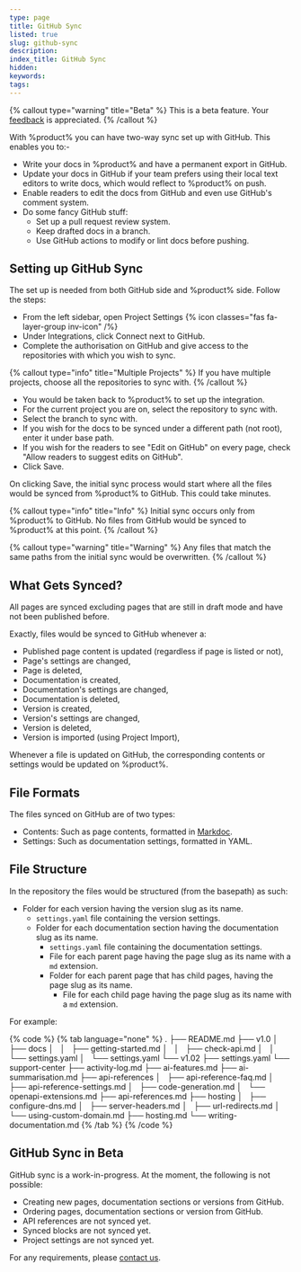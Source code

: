 ```yaml
---
type: page
title: GitHub Sync
listed: true
slug: github-sync
description: 
index_title: GitHub Sync
hidden: 
keywords: 
tags: 
---
```


{% callout type="warning" title="Beta" %}
This is a beta feature. Your [feedback](/support-center/contact-us) is appreciated.
{% /callout %}

With %product% you can have two-way sync set up with GitHub. This enables you to:-

- Write your docs in %product% and have a permanent export in GitHub.
- Update your docs in GitHub if your team prefers using their local text editors to write docs, which would reflect to %product% on push.
- Enable readers to edit the docs from GitHub and even use GitHub's comment system.
- Do some fancy GitHub stuff:
    - Set up a pull request review system.
    - Keep drafted docs in a branch.
    - Use GitHub actions to modify or lint docs before pushing.

## Setting up GitHub Sync

The set up is needed from both GitHub side and %product% side. Follow the steps:

- From the left sidebar, open Project Settings {% icon classes="fas fa-layer-group inv-icon" /%}
- Under Integrations, click Connect next to GitHub.
- Complete the authorisation on GitHub and give access to the repositories with which you wish to sync.

{% callout type="info" title="Multiple Projects" %}
If you have multiple projects, choose all the repositories to sync with.
{% /callout %}

- You would be taken back to %product% to set up the integration.
- For the current project you are on, select the repository to sync with.
- Select the branch to sync with.
- If you wish for the docs to be synced under a different path (not root), enter it under base path.
- If you wish for the readers to see "Edit on GitHub" on every page, check "Allow readers to suggest edits on GitHub".
- Click Save.

On clicking Save, the initial sync process would start where all the files would be synced from %product% to GitHub. This could take minutes.

{% callout type="info" title="Info" %}
Initial sync occurs only from %product% to GitHub. No files from GitHub would be synced to %product% at this point.
{% /callout %}

{% callout type="warning" title="Warning" %}
Any files that match the same paths from the initial sync would be overwritten.
{% /callout %}

## What Gets Synced?

All pages are synced excluding pages that are still in draft mode and have not been published before.

Exactly, files would be synced to GitHub whenever a:

- Published page content is updated (regardless if page is listed or not),
- Page's settings are changed,
- Page is deleted,
- Documentation is created,
- Documentation's settings are changed,
- Documentation is deleted,
- Version is created,
- Version's settings are changed,
- Version is deleted,
- Version is imported (using Project Import),

Whenever a file is updated on GitHub, the corresponding contents or settings would be updated on %product%.

## File Formats

The files synced on GitHub are of two types:

- Contents: Such as page contents, formatted in [Markdoc](/support-center/markdoc-format).
- Settings: Such as documentation settings, formatted in YAML.

## File Structure

In the repository the files would be structured (from the basepath) as such:

- Folder for each version having the version slug as its name.
    - `settings.yaml` file containing the version settings.
    - Folder for each documentation section having the documentation slug as its name.
        - `settings.yaml` file containing the documentation settings.
        - File for each parent page having the page slug as its name with a `md` extension.
        - Folder for each parent page that has child pages, having the page slug as its name.
            - File for each child page having the page slug as its name with a `md` extension.

For example:

{% code %}
{% tab language="none" %}
.
├── README.md
├── v1.0
│   ├── docs
│   │   ├── getting-started.md
│   │   ├── check-api.md
│   │   └── settings.yaml
│   └── settings.yaml
└── v1.02
    ├── settings.yaml
    └── support-center
        ├── activity-log.md
        ├── ai-features.md
        ├── ai-summarisation.md
        ├── api-references
        │   ├── api-reference-faq.md
        │   ├── api-reference-settings.md
        │   ├── code-generation.md
        │   └── openapi-extensions.md
        ├── api-references.md
        ├── hosting
        │   ├── configure-dns.md
        │   ├── server-headers.md
        │   ├── url-redirects.md
        │   └── using-custom-domain.md
        ├── hosting.md
        └── writing-documentation.md
{% /tab %}
{% /code %}

## GitHub Sync in Beta

GitHub sync is a work-in-progress. At the moment, the following is not possible:

- Creating new pages, documentation sections or versions from GitHub.
- Ordering pages, documentation sections or version from GitHub.
- API references are not synced yet.
- Synced blocks are not synced yet.
- Project settings are not synced yet.

For any requirements, please [contact us](/support-center/contact-us).